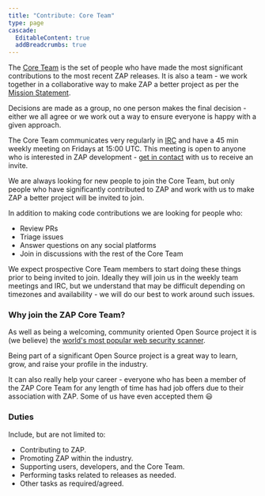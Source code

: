 ```yaml
---
title: "Contribute: Core Team"
type: page
cascade:
  EditableContent: true
  addBreadcrumbs: true
---
```


The [Core Team](/docs/desktop/credits/) is the set of people who have made the most significant contributions to the most recent ZAP releases.
It is also a team - we work together in a collaborative way to make ZAP a better project as per the [Mission Statement](/mission-statement/).

Decisions are made as a group, no one person makes the final decision - either we all agree or we work out a way to ensure everyone is happy with a given approach.

The Core Team communicates very regularly in [IRC](https://web.libera.chat/#zaproxy) and have a 45 min weekly meeting on Fridays at 15:00 UTC.
This meeting is open to anyone who is interested in ZAP development - [get in contact](mailto:zaproxy-admin@googlegroups.com) with us to receive an invite.

We are always looking for new people to join the Core Team, but only people who have significantly contributed to ZAP and work with us to make ZAP a better project will be invited to join.

In addition to making code contributions we are looking for people who:

- Review PRs
- Triage issues
- Answer questions on any social platforms
- Join in discussions with the rest of the Core Team

We expect prospective Core Team members to start doing these things prior to being invited to join. Ideally they will join us in the weekly team meetings and IRC, but we understand that may be difficult depending on timezones and availability - we will do our best to work around such issues.

### Why join the ZAP Core Team?

As well as being a welcoming, community oriented Open Source project it is (we believe) the [world's most popular web security scanner](/blog/2020-04-02-is-zap-the-worlds-most-popular-web-scanner/).

Being part of a significant Open Source project is a great way to learn, grow, and raise your profile in the industry.

It can also really help your career - everyone who has been a member of the ZAP Core Team for any length of time has had job offers due to their association with ZAP. Some of us have even accepted them :smiley:

### Duties

Include, but are not limited to:
- Contributing to ZAP.
- Promoting ZAP within the industry.
- Supporting users, developers, and the Core Team.
- Performing tasks related to releases as needed.
- Other tasks as required/agreed.
